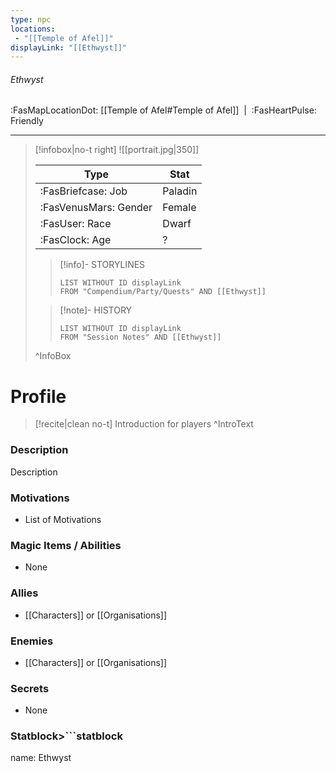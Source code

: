 ```yaml
---
type: npc
locations:
 - "[[Temple of Afel]]"
displayLink: "[[Ethwyst]]"
---
```

###### Ethwyst
<span class="sub2">:FasMapLocationDot: [[Temple of Afel#Temple of Afel]]&nbsp;&nbsp;|&nbsp;&nbsp;:FasHeartPulse: Friendly </span>
___

> [!infobox|no-t right]
> ![[portrait.jpg|350]]
>
> | Type | Stat |
> | ---- | ---- |
> | :FasBriefcase: Job |  Paladin |
> | :FasVenusMars: Gender | Female |
> | :FasUser: Race | Dwarf |
> | :FasClock: Age | ? |
>
>> [!info]- STORYLINES
>>```dataview
>>LIST WITHOUT ID displayLink
>>FROM "Compendium/Party/Quests" AND [[Ethwyst]]
>
>>[!note]- HISTORY
>>```dataview
>>LIST WITHOUT ID displayLink
>>FROM "Session Notes" AND [[Ethwyst]]
>
>^InfoBox

# Profile

> [!recite|clean no-t]
>	Introduction for players
>^IntroText

### Description
Description

### Motivations
- List of Motivations

### Magic Items / Abilities
- None

### Allies
- [[Characters]] or [[Organisations]]

### Enemies
- [[Characters]] or [[Organisations]]

### Secrets
- None

### Statblock>```statblock
name: Ethwyst